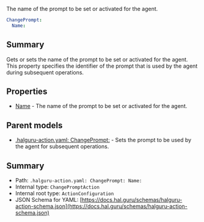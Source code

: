<!--
title: Name
description: The name of the prompt to be set or activated for the agent.
version: 1.38.8-beta.19
generated: true
date: 2025-04-15
node: This file is generated by the command-line program: `halguru manual -c -m`
-->


The name of the prompt to be set or activated for the agent.

```yaml
ChangePrompt:
  Name:
```

## Summary

Gets or sets the name of the prompt to be set or activated for the agent. This property specifies the identifier of the prompt that is used by the agent during subsequent operations.

## Properties

* [Name]((action)-changeprompt-name.md) - The name of the prompt to be set or activated for the agent.

## Parent models

* [.halguru-action.yaml: ChangePrompt:]((action)-changeprompt.md) - Sets the prompt to be used by the agent for subsequent operations.

## Summary

* Path: `.halguru-action.yaml: ChangePrompt: Name:`
* Internal type: `ChangePromptAction`
* Internal root type: `ActionConfiguration`
* JSON Schema for YAML: [https://docs.hal.guru/schemas/halguru-action-schema.json](https://docs.hal.guru/schemas/halguru-action-schema.json)
